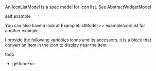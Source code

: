 An IconListModel is a spec model for icon list.
See AbstractWidgetModel

self example

You can also have a look at ExampleListModel >> exampleIconList for another example.

I provide the following variables icons and its accessors, it is a block that convert an item in the icon to display near the item.

todo
- getIconFor: